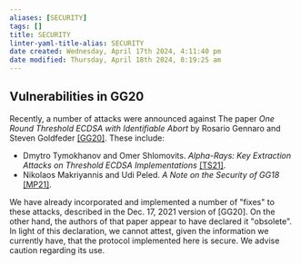 ```yaml
---
aliases: [SECURITY]
tags: []
title: SECURITY
linter-yaml-title-alias: SECURITY
date created: Wednesday, April 17th 2024, 4:11:40 pm
date modified: Thursday, April 18th 2024, 8:19:25 am
---
```


## Vulnerabilities in GG20

Recently, a number of attacks were announced against The paper _One Round Threshold ECDSA with Identifiable Abort_ by Rosario Gennaro and Steven Goldfeder [[GG20]](https://eprint.iacr.org/2020/540). These include:

- Dmytro Tymokhanov and Omer Shlomovits. _Alpha-Rays: Key Extraction Attacks on Threshold ECDSA Implementations_ [[TS21]](https://eprint.iacr.org/2021/1621).
- Nikolaos Makriyannis and Udi Peled. _A Note on the Security of GG18_ [[MP21]](https://info.fireblocks.com/hubfs/A_Note_on_the_Security_of_GG.pdf).

We have already incorporated and implemented a number of "fixes" to these attacks, described in the Dec. 17, 2021 version of [GG20]. On the other hand, the authors of that paper appear to have declared it "obsolete". In light of this declaration, we cannot attest, given the information we currently have, that the protocol implemented here is secure. We advise caution regarding its use.
